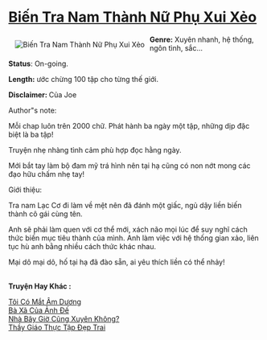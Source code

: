<a href="https://utruyen.com/truyen/bien-tra-nam-thanh-nu-phu-xui-xeo/19474/" title="Biến Tra Nam Thành Nữ Phụ Xui Xẻo"><h1>Biến Tra Nam Thành Nữ Phụ Xui Xẻo</h1></a><div style="display:table"><img align="right" style="float: left; padding: 10px;" src="https://utruyen.com/images/story/200x260/bien-tra-nam-thanh-nu-phu-xui-xeo.jpg" alt="Biến Tra Nam Thành Nữ Phụ Xui Xẻo"><b>Genre:</b> Xuyên nhanh, hệ thống, ngôn tình, sắc...<p></p><b>Status</b>: On-going.<p></p><b>Length:</b> ước chừng 100 tập cho từng thế giới.<p></p><b>Disclaimer: </b>Của Joe<p></p>Author"s note:<p></p>Mỗi chap luôn trên 2000 chữ. Phát hành ba ngày một tập, những dịp đặc biệt là ba tập!<p></p>Truyện nhẹ nhàng tình cảm phù hợp đọc hằng ngày.<p></p>Mới bắt tay làm bộ đam mỹ trá hình nên tại hạ cũng có non nớt mong các đạo hữu chấm nhẹ tay!<p></p>Giới thiệu:<p></p>Tra nam Lạc Cơ đi làm về mệt nên đã đánh một giấc, ngủ dậy liền biến thành cô gái cùng tên.<p></p>Anh sẽ phải làm quen với cơ thể mới, xách não mọi lúc để suy nghĩ cách thức biến mục tiêu thành của mình. Anh làm việc với hệ thống gian xảo, liên tục hù anh bằng nhiều cách thức khác nhau.<p></p>Mại dô mại dô, hố tại hạ đã đào sẵn, ai yêu thích liền có thể nhảy!</div><p><br><b>Truyện Hay Khác :</b></p><a href="https://utruyen.com/truyen/toi-co-mat-am-duong/19019/" alt="Tôi Có Mắt Âm Dương">Tôi Có Mắt Âm Dương</a><br/><a href="https://truyenngontinhay.wordpress.com/2019/10/03/ba-xa-cua-anh-de/" alt="Bà Xã Của Ảnh Đế">Bà Xã Của Ảnh Đế</a><br/><a href="https://github.com/quanluxury/ngontinhhot/tree/master/truyenhay/19496/" alt="Nhà Bây Giờ Cũng Xuyên Không?">Nhà Bây Giờ Cũng Xuyên Không?</a><br/><a href="https://truyenngontinhay.wordpress.com/2019/10/03/thay-giao-thuc-tap-dep-trai/" alt="Thầy Giáo Thực Tập Đẹp Trai">Thầy Giáo Thực Tập Đẹp Trai</a><br/>